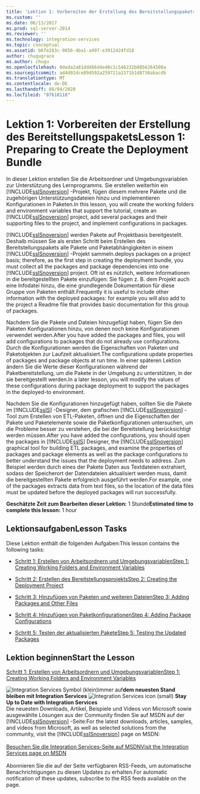 ```yaml
---
title: 'Lektion 1: Vorbereiten der Erstellung des Bereitstellungspakets | Microsoft-Dokumentation'
ms.custom: ''
ms.date: 06/13/2017
ms.prod: sql-server-2014
ms.reviewer: ''
ms.technology: integration-services
ms.topic: conceptual
ms.assetid: b6fe283c-9856-4ba1-a497-e3912424fd18
author: chugugrace
ms.author: chugu
ms.openlocfilehash: 0deda2a81ddd86d4e40c1c546232b8056264508a
ms.sourcegitcommit: ad4d92dce894592a259721a1571b1d8736abacdb
ms.translationtype: MT
ms.contentlocale: de-DE
ms.lasthandoff: 08/04/2020
ms.locfileid: "87618118"
---
```

# <a name="lesson-1-preparing-to-create-the-deployment-bundle"></a><span data-ttu-id="00cfe-102">Lektion 1: Vorbereiten der Erstellung des Bereitstellungspakets</span><span class="sxs-lookup"><span data-stu-id="00cfe-102">Lesson 1: Preparing to Create the Deployment Bundle</span></span>
  <span data-ttu-id="00cfe-103">In dieser Lektion erstellen Sie die Arbeitsordner und Umgebungsvariablen zur Unterstützung des Lernprogramms. Sie erstellen weiterhin ein [!INCLUDE[ssISnoversion](../includes/ssisnoversion-md.md)] -Projekt, fügen diesem mehrere Pakete und die zugehörigen Unterstützungsdateien hinzu und implementieren Konfigurationen in Paketen.</span><span class="sxs-lookup"><span data-stu-id="00cfe-103">In this lesson, you will create the working folders and environment variables that support the tutorial, create an [!INCLUDE[ssISnoversion](../includes/ssisnoversion-md.md)] project, add several packages and their supporting files to the project, and implement configurations in packages.</span></span>  
  
 [!INCLUDE[ssISnoversion](../includes/ssisnoversion-md.md)] <span data-ttu-id="00cfe-104">werden Pakete auf Projektbasis bereitgestellt. Deshalb müssen Sie als ersten Schritt beim Erstellen des Bereitstellungspakets alle Pakete und Paketabhängigkeiten in einem [!INCLUDE[ssISnoversion](../includes/ssisnoversion-md.md)] -Projekt sammeln.</span><span class="sxs-lookup"><span data-stu-id="00cfe-104">deploys packages on a project basis; therefore, as the first step in creating the deployment bundle, you must collect all the packages and package dependencies into one [!INCLUDE[ssISnoversion](../includes/ssisnoversion-md.md)] project.</span></span> <span data-ttu-id="00cfe-105">Oft ist es nützlich, weitere Informationen in die bereitgestellten Pakete einzufügen: Sie fügen z. B. dem Projekt auch eine Infodatei hinzu, die eine grundlegende Dokumentation für diese Gruppe von Paketen enthält.</span><span class="sxs-lookup"><span data-stu-id="00cfe-105">Frequently it is useful to include other information with the deployed packages: for example you will also add to the project a Readme file that provides basic documentation for this group of packages.</span></span>  
  
 <span data-ttu-id="00cfe-106">Nachdem Sie die Pakete und Dateien hinzugefügt haben, fügen Sie den Paketen Konfigurationen hinzu, von denen noch keine Konfigurationen verwendet werden.</span><span class="sxs-lookup"><span data-stu-id="00cfe-106">After you have added the packages and files, you will add configurations to packages that do not already use configurations.</span></span> <span data-ttu-id="00cfe-107">Durch die Konfigurationen werden die Eigenschaften von Paketen und Paketobjekten zur Laufzeit aktualisiert.</span><span class="sxs-lookup"><span data-stu-id="00cfe-107">The configurations update properties of packages and package objects at run time.</span></span> <span data-ttu-id="00cfe-108">In einer späteren Lektion ändern Sie die Werte dieser Konfigurationen während der Paketbereitstellung, um die Pakete in der Umgebung zu unterstützen, in der sie bereitgestellt werden.</span><span class="sxs-lookup"><span data-stu-id="00cfe-108">In a later lesson, you will modify the values of these configurations during package deployment to support the packages in the deployed-to environment.</span></span>  
  
 <span data-ttu-id="00cfe-109">Nachdem Sie die Konfigurationen hinzugefügt haben, sollten Sie die Pakete im [!INCLUDE[ssIS](../includes/ssis-md.md)] -Designer, dem grafischen [!INCLUDE[ssISnoversion](../includes/ssisnoversion-md.md)] -Tool zum Erstellen von ETL-Paketen, öffnen und die Eigenschaften der Pakete und Paketelemente sowie die Paketkonfigurationen untersuchen, um die Probleme besser zu verstehen, die bei der Bereitstellung berücksichtigt werden müssen.</span><span class="sxs-lookup"><span data-stu-id="00cfe-109">After you have added the configurations, you should open the packages in [!INCLUDE[ssIS](../includes/ssis-md.md)] Designer, the [!INCLUDE[ssISnoversion](../includes/ssisnoversion-md.md)] graphical tool for building ETL packages, and examine the properties of packages and package elements as well as the package configurations to better understand the issues that the deployment needs to address.</span></span> <span data-ttu-id="00cfe-110">Zum Beispiel werden durch eines der Pakete Daten aus Textdateien extrahiert, sodass der Speicherort der Datendateien aktualisiert werden muss, damit die bereitgestellten Pakete erfolgreich ausgeführt werden.</span><span class="sxs-lookup"><span data-stu-id="00cfe-110">For example, one of the packages extracts data from text files, so the location of the data files must be updated before the deployed packages will run successfully.</span></span>  
  
 <span data-ttu-id="00cfe-111">**Geschätzte Zeit zum Bearbeiten dieser Lektion:** 1 Stunde</span><span class="sxs-lookup"><span data-stu-id="00cfe-111">**Estimated time to complete this lesson:** 1 hour</span></span>  
  
## <a name="lesson-tasks"></a><span data-ttu-id="00cfe-112">Lektionsaufgaben</span><span class="sxs-lookup"><span data-stu-id="00cfe-112">Lesson Tasks</span></span>  
 <span data-ttu-id="00cfe-113">Diese Lektion enthält die folgenden Aufgaben:</span><span class="sxs-lookup"><span data-stu-id="00cfe-113">This lesson contains the following tasks:</span></span>  
  
-   [<span data-ttu-id="00cfe-114">Schritt 1: Erstellen von Arbeitsordnern und Umgebungsvariablen</span><span class="sxs-lookup"><span data-stu-id="00cfe-114">Step 1: Creating Working Folders and Environment Variables</span></span>](../integration-services/lesson-1-1-creating-working-folders-and-environment-variables.md)  
  
-   [<span data-ttu-id="00cfe-115">Schritt 2: Erstellen des Bereitstellungsprojekts</span><span class="sxs-lookup"><span data-stu-id="00cfe-115">Step 2: Creating the Deployment Project</span></span>](../integration-services/lesson-1-2-creating-the-deployment-project.md)  
  
-   [<span data-ttu-id="00cfe-116">Schritt 3: Hinzufügen von Paketen und weiteren Dateien</span><span class="sxs-lookup"><span data-stu-id="00cfe-116">Step 3: Adding Packages and Other Files</span></span>](../integration-services/lesson-1-3-adding-packages-and-other-files.md)  
  
-   [<span data-ttu-id="00cfe-117">Schritt 4: Hinzufügen von Paketkonfigurationen</span><span class="sxs-lookup"><span data-stu-id="00cfe-117">Step 4: Adding Package Configurations</span></span>](../integration-services/lesson-1-4-adding-package-configurations.md)  
  
-   [<span data-ttu-id="00cfe-118">Schritt 5: Testen der aktualisierten Pakete</span><span class="sxs-lookup"><span data-stu-id="00cfe-118">Step 5: Testing the Updated Packages</span></span>](../integration-services/lesson-1-5-testing-the-updated-packages.md)  
  
## <a name="start-the-lesson"></a><span data-ttu-id="00cfe-119">Lektion beginnen</span><span class="sxs-lookup"><span data-stu-id="00cfe-119">Start the Lesson</span></span>  
 [<span data-ttu-id="00cfe-120">Schritt 1: Erstellen von Arbeitsordnern und Umgebungsvariablen</span><span class="sxs-lookup"><span data-stu-id="00cfe-120">Step 1: Creating Working Folders and Environment Variables</span></span>](../integration-services/lesson-1-1-creating-working-folders-and-environment-variables.md)  
  
<span data-ttu-id="00cfe-121">![Integration Services Symbol (klein)](media/dts-16.gif "Integration Services (kleines Symbol)")immer auf**dem neuesten Stand bleiben mit Integration Services**  </span><span class="sxs-lookup"><span data-stu-id="00cfe-121">![Integration Services icon (small)](media/dts-16.gif "Integration Services icon (small)")  **Stay Up to Date with Integration Services**</span></span><br /> <span data-ttu-id="00cfe-122">Die neuesten Downloads, Artikel, Beispiele und Videos von Microsoft sowie ausgewählte Lösungen aus der Community finden Sie auf MSDN auf der [!INCLUDE[ssISnoversion](../includes/ssisnoversion-md.md)] -Seite:</span><span class="sxs-lookup"><span data-stu-id="00cfe-122">For the latest downloads, articles, samples, and videos from Microsoft, as well as selected solutions from the community, visit the [!INCLUDE[ssISnoversion](../includes/ssisnoversion-md.md)] page on MSDN:</span></span><br /><br /> [<span data-ttu-id="00cfe-123">Besuchen Sie die Integration Services-Seite auf MSDN</span><span class="sxs-lookup"><span data-stu-id="00cfe-123">Visit the Integration Services page on MSDN</span></span>](https://go.microsoft.com/fwlink/?LinkId=136655)<br /><br /> <span data-ttu-id="00cfe-124">Abonnieren Sie die auf der Seite verfügbaren RSS-Feeds, um automatische Benachrichtigungen zu diesen Updates zu erhalten.</span><span class="sxs-lookup"><span data-stu-id="00cfe-124">For automatic notification of these updates, subscribe to the RSS feeds available on the page.</span></span>  
  
  
